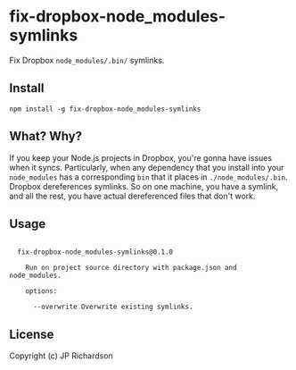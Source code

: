 fix-dropbox-node_modules-symlinks
=================================

Fix Dropbox `node_modules/.bin/` symlinks.


Install
-------

    npm install -g fix-dropbox-node_modules-symlinks


What? Why?
----------

If you keep your Node.js projects in Dropbox, you're gonna have issues when it syncs. Particularly,
when any dependency that you install into your `node_modules` has a corresponding `bin` that it places
in `./node_modules/.bin`. Dropbox dereferences symlinks. So on one machine, you have a symlink, and
all the rest, you have actual dereferenced files that don't work.


Usage
-----

```

  fix-dropbox-node_modules-symlinks@0.1.0

    Run on project source directory with package.json and node_modules.

    options:

      --overwrite Overwrite existing symlinks.

```


License
-------

Copyright (c) JP Richardson
